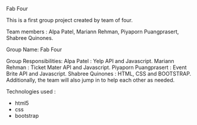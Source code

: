 Fab Four

This is a first group project created by team of four.

Team members : Alpa Patel, Mariann Rehman,  Piyaporn Puangprasert, Shabree Quinones.

Group Name: Fab Four

Group Responsibilities: 
Alpa Patel : Yelp API and Javascript.
Mariann Rehman : Ticket Mater API and Javascript.
Piyaporn Puangprasert : Event Brite API and Javascript.
Shabree Quinones : HTML, CSS and BOOTSTRAP.
Additionally, the team will also jump in to help each other as needed.

Technologies used :
* html5
* css
* bootstrap




